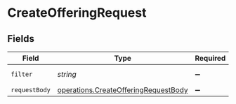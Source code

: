 # CreateOfferingRequest


## Fields

| Field                                                                                        | Type                                                                                         | Required                                                                                     | Description                                                                                  | Example                                                                                      |
| -------------------------------------------------------------------------------------------- | -------------------------------------------------------------------------------------------- | -------------------------------------------------------------------------------------------- | -------------------------------------------------------------------------------------------- | -------------------------------------------------------------------------------------------- |
| `filter`                                                                                     | *string*                                                                                     | :heavy_minus_sign:                                                                           | N/A                                                                                          | eq(name,Alan Turing)                                                                         |
| `requestBody`                                                                                | [operations.CreateOfferingRequestBody](../../models/operations/createofferingrequestbody.md) | :heavy_minus_sign:                                                                           | N/A                                                                                          |                                                                                              |